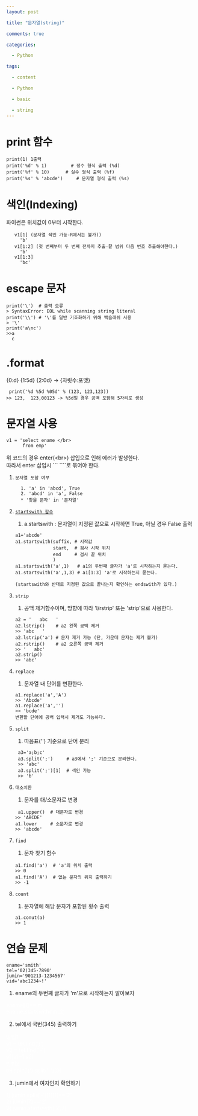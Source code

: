 ```yaml
---
layout: post

title: "문자열(string)" 

comments: true

categories:

  - Python

tags:

  - content

  - Python

  - basic

  - string
---
```


# print 함수
```
print(1) 1출력
print('%d' % 1)        	# 정수 형식 출력 (%d)
print('%f' % 10)  	  # 실수 형식 출력 (%f)
print('%s' % 'abcde')     # 문자열 형식 출력 (%s) 
```
# 색인(Indexing)
파이썬은 위치값이 0부터 시작한다. 
```v1='abcdefg'일때
   v1[1] (문자열 색인 가능-R에서는 불가)) 
     'b'
   v1[1:2] (첫 번째부터 두 번째 전까지 추출-끝 범위 다음 번호 추출해야한다.)
     'b'
   v1[1:3]
     'bc'
 ```
# escape 문자
```
print('\')  # 출력 오류
> SyntaxError: EOL while scanning string literal
print('\\') # '\'를 일반 기호화하기 위해 백슬래쉬 사용
> '\'
print('a\nc')   
>>a
  c
```
# .format
{0:d} {1:5d} {2:0d} -> {자릿수:포맷}
```
 print('%d %5d %05d' % (123, 123,123))
>> 123,  123,00123 -> %5d일 경우 공백 포함해 5자리로 생성
``` 


# 문자열 사용
```
v1 = 'select ename </br> 
      from emp'
```
위 코드의 경우 enter(\<br>) 삽입으로 인해 에러가 발생한다.  
따라서 enter 삽입시 \`\`\`  \`\`\`\`로 묶어야 한다.


1. `문자열 포함 여부`
    ``` 
      1. 'a' in 'abcd', True
      2. 'abcd' in 'a', False
      * '찾을 문자' in '문자열'
    ```


2. [`startswith 함수`](https://www.w3schools.com/python/ref_string_startswith.asp)
   1. a.startswith : 문자열이 지정된 값으로 시작하면 True, 아닐 경우 False 출력
    ```
    a1='abcde'
    a1.startswith(suffix, # 시작값
                  start,  # 검사 시작 위치
                  end     # 검사 끝 위치
                  )
    a1.startswith('a',1)   # a1의 두번째 글자가 'a'로 시작하는지 묻는다.
    a1.startswith('a',1,3) # a1[1:3] 'a'로 시작하는지 묻는다.  
   
    (startswith와 반대로 지정된 값으로 끝나는지 확인하는 endswith가 있다.)
   ```

3. `strip`
   1. 공백 제거함수이며, 방향에 따라 'l/rstrip' 또는 'strip'으로 사용한다.
   ```
   a2 = '   abc   ' 
   a2.lstrip()    # a2 왼쪽 공백 제거
   >> 'abc   '
   a2.lstrip('a') # 문자 제거 가능 (단, 가운데 문자는 제거 불가)   
   a2.rstrip()    # a2 오른쪽 공백 제거 
   >> '   abc'
   a2.strip()
   >> 'abc'
   ```
4. `replace`
   1. 문자열 내 단어를 변환한다. 
   ```
   a1.replace('a','A')
   >> 'Abcde'
   a1.replace('a','')
   >> 'bcde'
   변환할 단어에 공백 입력시 제거도 가능하다. 
    ```
   
5. `split`
   1. 따옴표('') 기준으로 단어 분리
   ```
    a3='a;b;c'
    a3.split(';')     # a3에서 ';' 기준으로 분리한다.
    >> 'abc'
    a3.split(';')[1]  # 색인 가능
    >> 'b'
   ```
6. `대소치환`
   1. 문자를 대/소문자로 변경
   ```
    a1.upper()  # 대문자로 변경
   >> 'ABCDE'
   a1.lower     # 소문자로 변경
   >> 'abcde'
   ```
7. `find`
   1. 문자 찾기 함수
   ```
   a1.find('a')  # 'a'의 위치 출력
   >> 0
   a1.find('A')  # 없는 문자의 위치 출력하기
   >> -1
   ```
8. `count`
   1. 문자열에 해당 문자가 포함된 횟수 출력
   ```
   a1.conut(a)
   >> 1
   ```

# 연습 문제
```
ename='smith'
tel='02)345-7890'
jumin='901213-1234567'
vid='abc1234~!'
```
1. ename의 두번째 글자가 'm'으로 시작하는지 알아보자
<div style="color:white">ename[1]=='m'</div>
<div style="color:white">ename.startswith('m',2)</div>

2. tel에서 국번(345) 출력하기
<div style="color:white">방법1</div>
<div style="color:white">v1 = tel.find(')')</div>
<div style="color:white">v2 = tel.find('-')</div>
<div style="color:white">v1[v1+1:v2]</div>

<div style="color:white">방법2</div>
<div style="color:white">tel.split(')').split('-')[0]</div>

3. jumin에서 여자인지 확인하기
<div style="color:white">1) jumin.split('-')[1][1]=='2'</div>
<div style="color:white">2) jumin[7]=='2'</div>
<div style="color:white">3) jumin.startswith('2',7)</div>